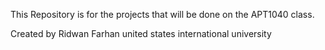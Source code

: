 This Repository is for the projects that will be done on the APT1040 class.

Created by Ridwan Farhan
united states international university
